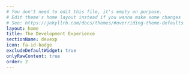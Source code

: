 ```yaml
---
# You don't need to edit this file, it's empty on purpose.
# Edit theme's home layout instead if you wanna make some changes
# See: https://jekyllrb.com/docs/themes/#overriding-theme-defaults
layout: home
title: The Development Experience
sectionName: devexp
icon: fa-id-badge
excludeDefaultWidget: true
onlyRawContent: true
order: 2
---
```


<script type="text/javascript">

    var npsConfig = { 
      styling: { 
        backgroundHoverColour: 'DarkOrchid', 
        foregroundHoverColour: 'white', 
        backgroundColour: 'DarkMagenta',
        foregroundColour: 'white', 
        top: '20px', 
        right: '20px'
      } 
    };

    initialzeCodeRedNpsWidget(npsConfig);

</script>